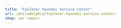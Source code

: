```yaml
---
title: "Faulkner Hyundai Service Center"
url: /philadelphia/faulkner-hyundai-service-center/
shop: car repair
---
```


